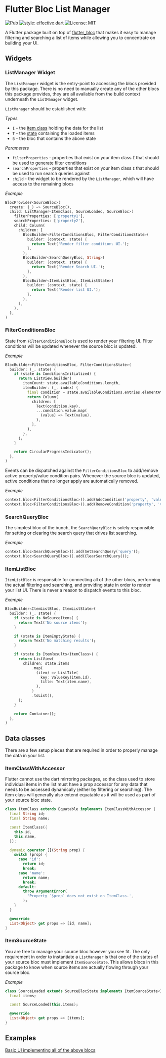 # Flutter Bloc List Manager

[![Pub](https://img.shields.io/pub/v/flutter_bloc.svg)](https://pub.dev/packages/flutter_bloc_list_manager)
[![style: effective dart](https://img.shields.io/badge/style-effective_dart-40c4ff.svg)](https://github.com/tenhobi/effective_dart)
[![License: MIT](https://img.shields.io/badge/license-MIT-purple.svg)](https://opensource.org/licenses/MIT)

A Flutter package built on top of [flutter_bloc](https://pub.dev/packages/flutter_bloc) that makes it easy to manage filtering and searching a list of items while allowing you to concentrate on building your UI.

## Widgets

### ListManager Widget

The `ListManager` widget is the entry-point to accessing the blocs provided by this package. There is no need to manually create any of the other blocs this package provides, they are all available from the build context underneath the `ListManager` widget.

`ListManager` should be established with:

_Types_
+ `I` - the [item class](#ItemClassWithAccessor) holding the data for the list
+ `T` - the [state](#ItemSourceState) containing the loaded items
+ `B` - the bloc that contains the above state

_Parameters_
+ `filterProperties` - properties that exist on your item class `I` that should be used to generate filter conditions
+ `searchProperties` - properties that exist on your item class `I` that should be used to run search queries against
+ `child` - the widget to be rendered by the `ListManager`, which will have access to the remaining blocs

_Example_
```dart
BlocProvider<SourceBloc>(
  create: (_) => SourceBloc(),
  child: ListManager<ItemClass, SourceLoaded, SourceBloc>(
    filterProperties: ['property1'],
    searchProperties: ['property2'],
    child: Column(
      children: [
        BlocBuilder<FilterConditionsBloc, FilterConditionsState>(
          builder: (context, state) {
            return Text('Render filter conditions UI.');
          },
        ),
        BlocBuilder<SearchQueryBloc, String>(
          builder: (context, state) {
            return Text('Render Search UI.');
          },
        ),
        BlocBuilder<ItemListBloc, ItemListState>(
          builder: (context, state) {
            return Text('Render list UI.');
          },
        ),
      ],
    ),
  ),
)
```

### FilterConditionsBloc

State from `FilterConditionsBloc` is used to render your filtering UI. Filter conditions will be updated whenever the source bloc is updated.

_Example_
```dart
BlocBuilder<FilterConditionsBloc, FilterConditionsState>(
  builder: (_, state) {
    if (state is ConditionsInitialized) {
      return ListView.builder(
        itemCount: state.availableConditions.length,
        itemBuilder: (_, index) {
          final condition = state.availableConditions.entries.elementAt(index);
          return Column(
            children: [
              Text(condition.key),
              ...condition.value.map(
                (value) => Text(value),
              ),
            ],
          ),
        },
      );
    }

    return CircularProgressIndicator();
  },
)
```

Events can be dispatched against the `FilterConditionsBloc` to add/remove active property/value condition pairs. Whenever the source bloc is updated, active conditions that no longer apply are automatically removed.

_Example_
```dart
context.bloc<FilterConditionsBloc>().add(AddCondition('property', 'value'));
context.bloc<FilterConditionsBloc>().add(RemoveCondition('property', 'value'));
```

### SearchQueryBloc

The simplest bloc of the bunch, the `SearchQueryBloc` is solely responsible for setting or clearing the search query that drives list searching.

_Example_
```dart
context.bloc<SearchQueryBloc>().add(SetSearchQuery('query'));
context.bloc<SearchQueryBloc>().add(ClearSearchQuery());
```

### ItemListBloc

`ItemListBloc` is responsible for connecting all of the other blocs, performing the actual filtering and searching, and providing state in order to render your list UI. There is never a reason to dispatch events to this bloc.

_Example_
```dart
BlocBuilder<ItemListBloc, ItemListState>(
  builder: (_, state) {
    if (state is NoSourceItems) {
      return Text('No source items');
    }

    if (state is ItemEmptyState) {
      return Text('No matching results');
    }

    if (state is ItemResults<ItemClass>) {
      return ListView(
        children: state.items
            .map(
              (item) => ListTile(
                key: ValueKey(item.id),
                title: Text(item.name),
              ),
            )
            .toList(),
      );
    }

    return Container();
  },
)
```

## Data classes

There are a few setup pieces that are required in order to properly manage the data in your list.

### ItemClassWithAccessor

Flutter cannot use the dart mirroring packages, so the class used to store individual items in the list must have a prop accessor for any data that needs to be accessed dynamically (either by filtering or searching). The item class will generally also extend equatable as it will be used as part of your source bloc state.

```dart
class ItemClass extends Equatable implements ItemClassWithAccessor {
  final String id;
  final String name;

  const ItemClass({
    this.id,
    this.name,
  });

  dynamic operator [](String prop) {
    switch (prop) {
      case 'id':
        return id;
        break;
      case 'name':
        return name;
        break;
      default:
        throw ArgumentError(
          'Property `$prop` does not exist on ItemClass.',
        );
    }
  }

  @override
  List<Object> get props => [id, name];
}
```

### ItemSourceState

You are free to manage your source bloc however you see fit. The only requirement in order to instantiate a `ListManager` is that one of the states of your source bloc must implement `ItemSourceState`. This allows blocs in this package to know when source items are actually flowing through your source bloc.

_Example_
```dart
class SourceLoaded extends SourceBlocState implements ItemSourceState<ItemClass> {
  final items;

  const SourceLoaded(this.items);

  @override
  List<Object> get props => [items];
}
```

## Examples

[Basic UI implementing all of the above blocs](./example/lib/main.dart)
